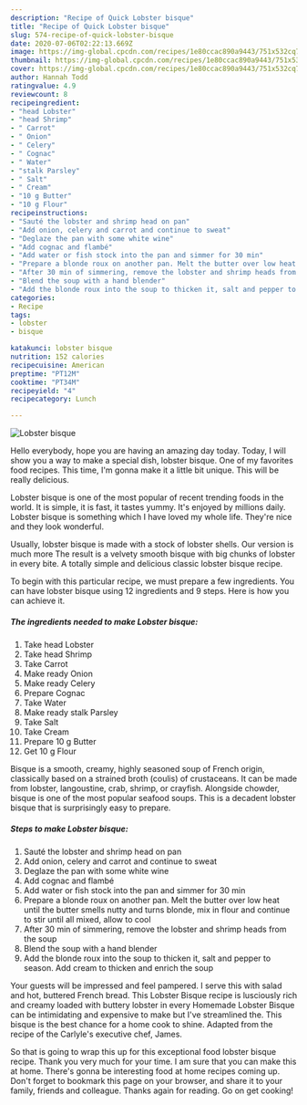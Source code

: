 ```yaml
---
description: "Recipe of Quick Lobster bisque"
title: "Recipe of Quick Lobster bisque"
slug: 574-recipe-of-quick-lobster-bisque
date: 2020-07-06T02:22:13.669Z
image: https://img-global.cpcdn.com/recipes/1e80ccac890a9443/751x532cq70/lobster-bisque-recipe-main-photo.jpg
thumbnail: https://img-global.cpcdn.com/recipes/1e80ccac890a9443/751x532cq70/lobster-bisque-recipe-main-photo.jpg
cover: https://img-global.cpcdn.com/recipes/1e80ccac890a9443/751x532cq70/lobster-bisque-recipe-main-photo.jpg
author: Hannah Todd
ratingvalue: 4.9
reviewcount: 8
recipeingredient:
- "head Lobster"
- "head Shrimp"
- " Carrot"
- " Onion"
- " Celery"
- " Cognac"
- " Water"
- "stalk Parsley"
- " Salt"
- " Cream"
- "10 g Butter"
- "10 g Flour"
recipeinstructions:
- "Sauté the lobster and shrimp head on pan"
- "Add onion, celery and carrot and continue to sweat"
- "Deglaze the pan with some white wine"
- "Add cognac and flambé"
- "Add water or fish stock into the pan and simmer for 30 min"
- "Prepare a blonde roux on another pan. Melt the butter over low heat until the butter smells nutty and turns blonde, mix in flour and continue to stir until all mixed, allow to cool"
- "After 30 min of simmering, remove the lobster and shrimp heads from the soup"
- "Blend the soup with a hand blender"
- "Add the blonde roux into the soup to thicken it, salt and pepper to season. Add cream to thicken and enrich the soup"
categories:
- Recipe
tags:
- lobster
- bisque

katakunci: lobster bisque 
nutrition: 152 calories
recipecuisine: American
preptime: "PT12M"
cooktime: "PT34M"
recipeyield: "4"
recipecategory: Lunch

---
```



![Lobster bisque](https://img-global.cpcdn.com/recipes/1e80ccac890a9443/751x532cq70/lobster-bisque-recipe-main-photo.jpg)

Hello everybody, hope you are having an amazing day today. Today, I will show you a way to make a special dish, lobster bisque. One of my favorites food recipes. This time, I'm gonna make it a little bit unique. This will be really delicious.

Lobster bisque is one of the most popular of recent trending foods in the world. It is simple, it is fast, it tastes yummy. It's enjoyed by millions daily. Lobster bisque is something which I have loved my whole life. They're nice and they look wonderful.

Usually, lobster bisque is made with a stock of lobster shells. Our version is much more The result is a velvety smooth bisque with big chunks of lobster in every bite. A totally simple and delicious classic lobster bisque recipe.


To begin with this particular recipe, we must prepare a few ingredients. You can have lobster bisque using 12 ingredients and 9 steps. Here is how you can achieve it.

<!--inarticleads1-->

##### The ingredients needed to make Lobster bisque:

1. Take head Lobster
1. Take head Shrimp
1. Take  Carrot
1. Make ready  Onion
1. Make ready  Celery
1. Prepare  Cognac
1. Take  Water
1. Make ready stalk Parsley
1. Take  Salt
1. Take  Cream
1. Prepare 10 g Butter
1. Get 10 g Flour


Bisque is a smooth, creamy, highly seasoned soup of French origin, classically based on a strained broth (coulis) of crustaceans. It can be made from lobster, langoustine, crab, shrimp, or crayfish. Alongside chowder, bisque is one of the most popular seafood soups. This is a decadent lobster bisque that is surprisingly easy to prepare. 

<!--inarticleads2-->

##### Steps to make Lobster bisque:

1. Sauté the lobster and shrimp head on pan
1. Add onion, celery and carrot and continue to sweat
1. Deglaze the pan with some white wine
1. Add cognac and flambé
1. Add water or fish stock into the pan and simmer for 30 min
1. Prepare a blonde roux on another pan. Melt the butter over low heat until the butter smells nutty and turns blonde, mix in flour and continue to stir until all mixed, allow to cool
1. After 30 min of simmering, remove the lobster and shrimp heads from the soup
1. Blend the soup with a hand blender
1. Add the blonde roux into the soup to thicken it, salt and pepper to season. Add cream to thicken and enrich the soup


Your guests will be impressed and feel pampered. I serve this with salad and hot, buttered French bread. This Lobster Bisque recipe is lusciously rich and creamy loaded with buttery lobster in every Homemade Lobster Bisque can be intimidating and expensive to make but I&#39;ve streamlined the. This bisque is the best chance for a home cook to shine. Adapted from the recipe of the Carlyle&#39;s executive chef, James. 

So that is going to wrap this up for this exceptional food lobster bisque recipe. Thank you very much for your time. I am sure that you can make this at home. There's gonna be interesting food at home recipes coming up. Don't forget to bookmark this page on your browser, and share it to your family, friends and colleague. Thanks again for reading. Go on get cooking!
